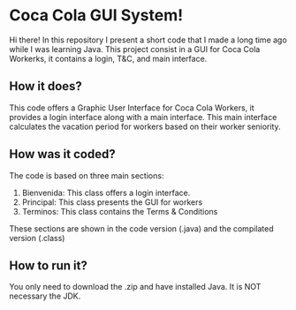 # Coca Cola GUI System!

Hi there!
In this repository I present a short code that I made a long time ago while I was learning Java. This project consist in a GUI for Coca Cola Workerks, it contains a login, T&C, and main interface.

## How it does?
This code offers a Graphic User Interface for Coca Cola Workers, it provides a login interface along with a main interface. This main interface calculates the vacation period for workers based on their worker seniority. 

## How was it coded?
The code is based on three main sections:

1. Bienvenida: This class offers a login interface.
2. Principal: This class presents the GUI for workers
3. Terminos: This class contains the Terms & Conditions

These sections are shown in the code version (.java) and the compilated version (.class) 


## How to run it?
You only need to download the .zip and have installed Java. It is NOT necessary the JDK.


